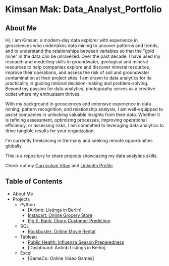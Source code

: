 # Kimsan Mak: Data_Analyst_Portfolio
## About Me
Hi, I am Kimsan, a modern-day data explorer with experience in geosciences who undertakes data mining to uncover patterns and trends, and to understand the relationships between variables so that the "gold mine" in the data can be unravelled. Over the past decade, I have used my research and modelling skills in groundwater, geological and mineral resources to help companies explore and discover mineral resources, improve their operations, and assess the risk of soil and groundwater contamination at their project sites. I am drawn to data analytics for its practicality in guiding rational decision-making and problem-solving. Beyond my passion for data analytics, photography serves as a creative outlet where my enthusiasm thrives.

With my background in geosciences and extensive experience in data mining, pattern recognition, and relationship analysis, I am well-equipped to assist companies in unlocking valuable insights from their data. Whether it is refining assessment, optimizing processes, improving operational efficiency, or assessing risks, I am committed to leveraging data analytics to drive tangible results for your organization.

I'm currently freelancing in Germany and seeking remote opportunities globally.

This is a repository to share projects showcasing my data analytics skills.

Check out my [Curriculum Vitae](https://github.com/KimsanMak/Resume) and  [LinkedIn Profile](https://www.linkedin.com/in/kimsan-mak/).

## Table of Contents
+ About Me
 + Projects
    - Python
      - [Airbnb: Listings in Berlin]
      - [Instacart: Online Grocery Store](https://github.com/KimsanMak/Python-Online_Grocery/tree/main)
      - [Pig E. Bank: Churn Customer Prediction](https://github.com/KimsanMak/Pig-E.-Bank-Churn-Customer-Prediction/tree/main)
    - SQL
      - [Rockbuster: Online Movie Rental](https://github.com/KimsanMak/SQL-Online_Movie_Rental/tree/main)
    - Tableau
      - [Public Health: Influenza Season Preparedness](https://github.com/KimsanMak/Tableau-Hospitals_Influenza_Preparedness)
      - [Dashboard: Airbnb Listings in Berlin]
    - Excel
      - [GameCo: Online Video Games]
